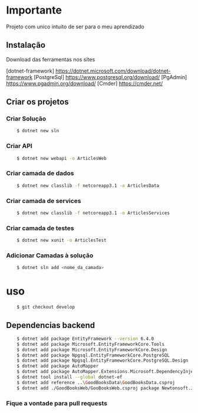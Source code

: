# Importante

Projeto com unico intuito de ser para o meu aprendizado

## Instalação

Download das ferramentas nos sites

[dotnet-framework] https://dotnet.microsoft.com/download/dotnet-framework
[PostgreSql] https://www.postgresql.org/download/
[PgAdmin] https://www.pgadmin.org/download/
[Cmder] https://cmder.net/

## Criar os projetos

### Criar Solução

```bash
    $ dotnet new sln
```

### Criar API

```bash
    $ dotnet new webapi -o ArticlesWeb
```

### Criar camada de dados

```bash
    $ dotnet new classlib -f netcoreapp3.1 -o ArticlesData
```

### Criar camada de services

```bash
    $ dotnet new classlib -f netcoreapp3.1 -o ArticlesServices
```

### Criar camada de testes

```bash
    $ dotnet new xunit -o ArticlesTest
```

### Adicionar Camadas à solução

```bash
    $ dotnet sln add <nome_da_camada>
```

# uso

```
    $ git checkout develop
```

## Dependencias backend

```bash
    $ dotnet add package EntityFramework --version 6.4.0
    $ dotnet add package Microsoft.EntityFrameworkCore.Tools
    $ dotnet add package Microsoft.EntityFrameworkCore.Design
    $ dotnet add package Npgsql.EntityFrameworkCore.PostgreSQL
    $ dotnet add package Npgsql.EntityFrameworkCore.PostgreSQL.Design
    $ dotnet add package AutoMapper
    $ dotnet add package AutoMapper.Extensions.Microsoft.DependencyInjection
    $ dotnet tool install --global dotnet-ef
    $ dotnet add reference ..\GoodBooksData\GoodBooksData.csproj
    $ dotnet add ./GoodBooksWeb/GooBooksWeb.csproj package Newtonsoft.Json
```

### Fique a vontade para pull requests
